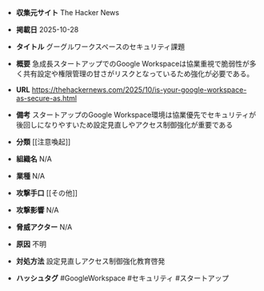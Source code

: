 - **収集元サイト**
The Hacker News

- **掲載日**
2025-10-28

- **タイトル**
グーグルワークスペースのセキュリティ課題

- **概要**
急成長スタートアップでのGoogle Workspaceは協業重視で脆弱性が多く共有設定や権限管理の甘さがリスクとなっているため強化が必要である。

- **URL**
https://thehackernews.com/2025/10/is-your-google-workspace-as-secure-as.html

- **備考**
スタートアップのGoogle Workspace環境は協業優先でセキュリティが後回しになりやすいため設定見直しやアクセス制御強化が重要である

- **分類**
[[注意喚起]]

- **組織名**
N/A

- **業種**
N/A

- **攻撃手口**
[[その他]]

- **攻撃影響**
N/A

- **脅威アクター**
N/A

- **原因**
不明

- **対処方法**
設定見直しアクセス制御強化教育啓発

- **ハッシュタグ**
#GoogleWorkspace #セキュリティ #スタートアップ
